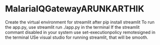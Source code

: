 # MalariaIQGatewayARUNKARTHIK
Create the virtual environment for streamlit after pip install streamlit
To run the app.py, use streamlit run ./app.py in the terminal
If the streamlit commant disabled in your system use set-executionpolicy remotesigned in the terminal
USe visual studio for running streamlit, that will be smooth.
